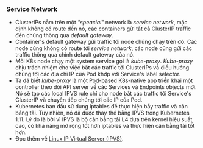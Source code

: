 ### Service Network
- ClusterIPs nằm trên một *"speacial"* network là *service network*, mặc định không có route đến nó, các containers gửi tất cả ClusterIP traffic đến chúng thông qua *default gateway*.
- Container's default gateway gửi traffic tới node chúng chạy trên đó. Các node cũng không có route tới *service network*, các node cũng gửi các traffic thông qua chính default gateway của nó. 
-  Mõi K8s node chạy một system service gọi là *kube-proxy*. *Kube-proxy* chịu trách nhiệm cho việc bắt các traffic tới ClusterIPs và điều hướng chúng tới các địa chỉ IP của Pod khớp với Service's label selector.
-  Ta đã biết *kube-proxy* là một Pod-based K8s-native app triển khai một controller theo dõi API server về các Services và Endpoints objects mới. Nó sẽ tạo các local IPVS rule chỉ cho node bắt các traffic tới Service's ClusterIP và chuyển tiếp chúng tới các IP của Pod.
- Kubernetes ban đầu sử dụng iptables để thực hiện bẫy traffic và cân bằng tải. Tuy nhiên, nó đã được thay thế bằng IPVS trong Kubernetes 1.11. Lý do là bởi vì IPVS là bộ cân bằng tải L4 dựa trên kernel hiệu suất cao, có khả năng mở rộng tốt hơn iptables và thực hiện cân bằng tải tốt hơn.
- Đọc thêm về [Linux IP Virtual Server (IPVS)](https://cloudcraft.info/loadbalance-gioi-thieu-lvs-ipvs/).

